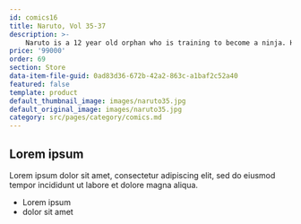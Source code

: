```yaml
---
id: comics16
title: Naruto, Vol 35-37
description: >-
    Naruto is a 12 year old orphan who is training to become a ninja. His dream to become Hokage of the the village where he lives, the Village Hidden in the Leaves also known as Konohagakure so he can gain everyone's respect.
price: '99000'
order: 69
section: Store
data-item-file-guid: 0ad83d36-672b-42a2-863c-a1baf2c52a40
featured: false
template: product
default_thumbnail_image: images/naruto35.jpg
default_original_image: images/naruto35.jpg
category: src/pages/category/comics.md
---
```

## Lorem ipsum
Lorem ipsum dolor sit amet, consectetur adipiscing elit, sed do eiusmod tempor incididunt ut labore et dolore magna aliqua.
- Lorem ipsum
- dolor sit amet